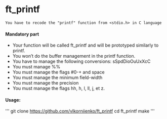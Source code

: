 # ft_printf

    You have to recode the "printf" function from <stdio.h> in C language


#### Mandatory part
* Your function will be called ft_printf and will be prototyped similarly to printf.
* You won’t do the buffer management in the printf function.
* You have to manage the following conversions: sSpdDioOuUxXcC
* You must manage %%
* You must manage the flags #0-+ and space
* You must manage the minimum field-width
* You must manage the precision
* You must manage the flags hh, h, l, ll, j, et z.

#### Usage:
'''
git clone https://github.com/vlkorniienko/ft_printf
cd ft_printf
make
'''
